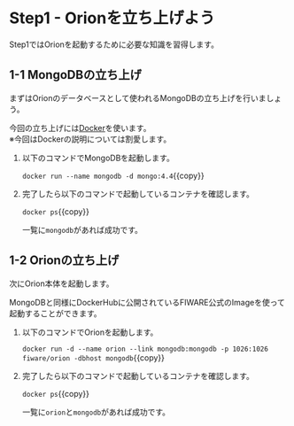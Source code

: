 
# Step1 - Orionを立ち上げよう

Step1ではOrionを起動するために必要な知識を習得します。

## 1-1 MongoDBの立ち上げ

まずはOrionのデータベースとして使われるMongoDBの立ち上げを行いましょう。

今回の立ち上げには[Docker](https://www.docker.com/)を使います。  
※今回はDockerの説明については割愛します。

1. 以下のコマンドでMongoDBを起動します。

   `docker run --name mongodb -d mongo:4.4`{{copy}}


2. 完了したら以下のコマンドで起動しているコンテナを確認します。

   `docker ps`{{copy}}

   一覧に`mongodb`があれば成功です。

## 1-2 Orionの立ち上げ

次にOrion本体を起動します。

MongoDBと同様にDockerHubに公開されているFIWARE公式のImageを使って起動することができます。

1. 以下のコマンドでOrionを起動します。

   `docker run -d --name orion --link mongodb:mongodb -p 1026:1026 fiware/orion -dbhost mongodb`{{copy}}

2. 完了したら以下のコマンドで起動しているコンテナを確認します。

   `docker ps`{{copy}}

   一覧に`orion`と`mongodb`があれば成功です。
